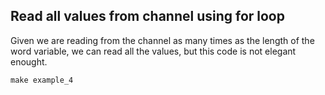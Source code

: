 ## Read all values from channel using for loop

Given we are reading from the channel as many times as the length of the word variable, we can read all the values, but this code is not elegant enought.

```
make example_4
```

